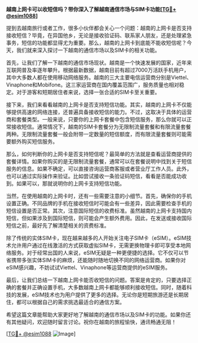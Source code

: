 **越南上网卡可以收短信吗？带你深入了解越南通信市场与SIM卡功能[[TG💪+ @esim1088](https://t.me/s/esim1088)]**

提到去越南旅行或者工作，很多小伙伴都会关心一个问题：越南的上网卡是否支持接收短信？毕竟，在异国他乡，无论是接收验证码、联系家人朋友，还是处理紧急事务，短信的功能都显得尤为重要。那么，越南的上网卡到底能不能收短信呢？今天，我们就来深入探讨一下越南的通信市场以及SIM卡的相关功能。

首先，让我们了解一下越南的通信市场现状。越南是一个快速发展的国家，近年来互联网普及率逐年攀升。根据最新数据，越南目前有超过7000万活跃手机用户，其中大多数人都在使用移动网络服务。越南的三大主要电信运营商分别是Viettel、Vinaphone和Mobifone。这三家运营商在国内覆盖范围广，服务质量也相对稳定。对于游客和短期居住者来说，选择一张合适的SIM卡至关重要。

接下来，我们来看看越南的上网卡是否支持短信功能。其实，越南的上网卡不仅能够提供高速的网络连接，还普遍具备接收短信的能力。不过，这取决于具体的运营商和套餐类型。一般来说，只要你的上网卡套餐中包含短信服务，那么你就可以正常接收短信。通常情况下，越南的SIM卡套餐分为无限制流量套餐和有限流量套餐两种。无限制流量套餐一般会附带一定数量的短信额度，而有限流量套餐则可能需要额外购买短信服务。

那么，如何判断你的上网卡是否支持短信呢？最简单的方法就是查看运营商提供的套餐详情。如果你购买的是无限制流量套餐，通常可以在套餐说明中找到关于短信服务的信息。如果不确定，可以直接咨询运营商客服或者营业厅工作人员。此外，也可以通过实际操作来验证。比如尝试接收一条验证码短信，看看是否能成功收到。如果可以，那就说明你的上网卡支持短信功能。

当然，在使用越南的上网卡时，还有一些需要注意的小细节。首先，确保你的手机设置正确。不同品牌的手机在接收短信时可能会有一些差异，因此需要检查手机的短信设置是否正常。其次，注意国际短信的收费标准。虽然越南的上网卡支持国内短信，但如果涉及到国际短信，则可能会产生额外费用。因此，在发送或接收国际短信之前，最好先了解清楚相关的资费标准。

除了传统的实体SIM卡，现在越来越多的人开始关注电子SIM卡（eSIM）。eSIM技术允许用户通过在线激活的方式获取虚拟SIM卡，无需更换物理卡即可享受本地网络服务。对于经常出国的人来说，eSIM无疑是一种更便捷的选择。它不仅可以节省携带多张实体SIM卡的麻烦，还能随时随地切换不同的网络运营商。如果你对eSIM感兴趣，不妨试试Viettel、Vinaphone等运营商提供的eSIM服务。

最后，让我们总结一下越南上网卡能否收短信的问题。答案是肯定的，只要选择正确的套餐并正确设置手机，大多数越南上网卡都能够顺利接收短信。同时，随着科技的发展，eSIM技术也为用户提供了更多的选择。无论你是短期旅游还是长期居住，都可以根据自己的需求挑选最适合的通信方案。

希望这篇文章能帮助大家更好地了解越南的通信市场以及SIM卡的功能。如果你还有其他疑问，欢迎随时留言讨论。祝你在越南的旅程愉快，通讯畅通无阻！

[[TG💪+ @esim1088](https://t.me/s/esim1088) ![Image](https://i.postimg.cc/4NQfJmqS/Snipaste-2025-05-13-00-14-12.png)]